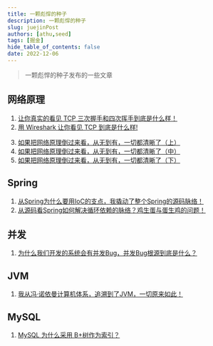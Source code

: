 ```yaml
---
title: 一颗彪悍的种子
description: 一颗彪悍的种子
slug: juejinPost
authors: [athu,seed]
tags: [掘金]
hide_table_of_contents: false
date: 2022-12-06
---
```


> 一颗彪悍的种子发布的一些文章

## 网络原理

1. [让你真实的看见 TCP 三次握手和四次挥手到底是什么样！](https://juejin.cn/post/7171621641837871112)
2. [用 Wireshark 让你看见 TCP 到底是什么样!](https://juejin.cn/post/7171131385598443534)
<!--truncate-->
3. [如果把网络原理倒过来看，从无到有，一切都清晰了（上）](https://juejin.cn/post/7155521745519116302)
4. [如果把网络原理倒过来看，从无到有，一切都清晰了（中）](https://juejin.cn/post/7168111975879311397)
5. [如果把网络原理倒过来看，从无到有，一切都清晰了（下）](https://juejin.cn/post/7170684141153812487)


## Spring

1. [从Spring为什么要用IoC的支点，我撬动了整个Spring的源码脉络！](https://juejin.cn/post/7124482061364609038)
2. [从源码看Spring如何解决循环依赖的脉络？鸡生蛋与蛋生鸡的问题！](https://juejin.cn/post/7126264114954895396)


## 并发

1. [为什么我们开发的系统会有并发Bug，并发Bug根源到底是什么？](https://juejin.cn/post/7118919540959870989)

## JVM

1. [我从冯·诺依曼计算机体系，追溯到了JVM，一切原来如此！](https://juejin.cn/post/7098500546297856030)


## MySQL

1. [MySQL 为什么采用 B+树作为索引？](https://juejin.cn/post/7081065180301361183)


